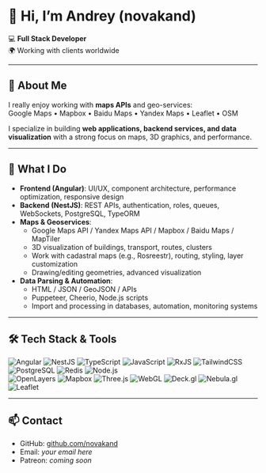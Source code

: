 # 👋 Hi, I’m Andrey (novakand)

💻 **Full Stack Developer**  
🌍 Working with clients worldwide  

---

## 🚀 About Me
I really enjoy working with **maps APIs** and geo-services:  
Google Maps • Mapbox • Baidu Maps • Yandex Maps • Leaflet • OSM  

I specialize in building **web applications, backend services, and data visualization** with a strong focus on maps, 3D graphics, and performance.

---

## 🔧 What I Do
- **Frontend (Angular)**: UI/UX, component architecture, performance optimization, responsive design  
- **Backend (NestJS)**: REST APIs, authentication, roles, queues, WebSockets, PostgreSQL, TypeORM  
- **Maps & Geoservices**:  
  - Google Maps API / Yandex Maps API / Mapbox / Baidu Maps / MapTiler  
  - 3D visualization of buildings, transport, routes, clusters  
  - Work with cadastral maps (e.g., Rosreestr), routing, styling, layer customization  
  - Drawing/editing geometries, advanced visualization  
- **Data Parsing & Automation**:  
  - HTML / JSON / GeoJSON / APIs  
  - Puppeteer, Cheerio, Node.js scripts  
  - Import and processing in databases, automation, monitoring systems  

---

## 🛠️ Tech Stack & Tools

![Angular](https://img.shields.io/badge/Angular-DD0031?logo=angular&logoColor=white)
![NestJS](https://img.shields.io/badge/NestJS-E0234E?logo=nestjs&logoColor=white)
![TypeScript](https://img.shields.io/badge/TypeScript-3178C6?logo=typescript&logoColor=white)
![JavaScript](https://img.shields.io/badge/JavaScript-F7DF1E?logo=javascript&logoColor=black)
![RxJS](https://img.shields.io/badge/RxJS-B7178C?logo=reactivex&logoColor=white)
![TailwindCSS](https://img.shields.io/badge/TailwindCSS-38B2AC?logo=tailwind-css&logoColor=white)  
![PostgreSQL](https://img.shields.io/badge/PostgreSQL-336791?logo=postgresql&logoColor=white)
![Redis](https://img.shields.io/badge/Redis-DC382D?logo=redis&logoColor=white)
![Node.js](https://img.shields.io/badge/Node.js-43853D?logo=node.js&logoColor=white)  
![OpenLayers](https://img.shields.io/badge/OpenLayers-1F6B75?logo=openlayers&logoColor=white)
![Mapbox](https://img.shields.io/badge/Mapbox-000000?logo=mapbox&logoColor=white)
![Three.js](https://img.shields.io/badge/Three.js-000000?logo=three.js&logoColor=white)
![WebGL](https://img.shields.io/badge/WebGL-990000?logo=webgl&logoColor=white)
![Deck.gl](https://img.shields.io/badge/Deck.gl-35495E?logo=databricks&logoColor=white)
![Nebula.gl](https://img.shields.io/badge/Nebula.gl-35495E?logo=databricks&logoColor=white)
![Leaflet](https://img.shields.io/badge/Leaflet-199900?logo=leaflet&logoColor=white)  

---

## 📫 Contact
- GitHub: [github.com/novakand](https://github.com/novakand)  
- Email: *your email here*  
- Patreon: *coming soon*  
